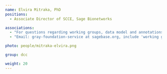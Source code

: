 ```yaml
---
name: Elvira Mitraka, PhD
positions:
  - Associate Director of SCCE, Sage Bionetworks

associations:
  - "For questions regarding working groups, data model and annotations"
  - "Email: gray-foundation-service at sagebase.org, include 'working groups' in subject for correct routing"

photo: people/mitraka-elvira.png

group: dcc

weight: 20
---
```

